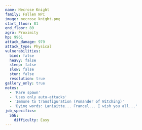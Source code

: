 ```yaml
---
name: Necrose Knight
family: Fallen NPC
image: necrose_knight.png
start_floor: 81
end_floor: 89
agro: Proximity
hp: 9961
attack_damage: 970
attack_type: Physical
vulnerabilities:
  bind: false
  heavy: false
  sleep: false
  slow: false
  stun: false
  resolution: true
gallery_only: true
notes:
  - 'Rare spawn'
  - 'Uses only auto-attacks'
  - 'Immune to transfiguration (Pomander of Witching)'
  - 'Dying words: Laniaitte... Francel... I wish you all...'
job_specifics:
  SGE:
    difficulty: Easy
---
```

